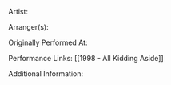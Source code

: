 Artist:

  

Arranger(s):

  

Originally Performed At:

  

Performance Links:
[[1998 - All Kidding Aside]]
  



Additional Information: